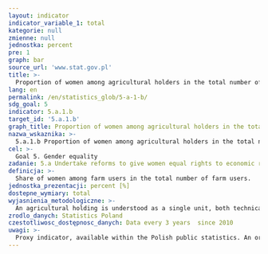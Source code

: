 ```yaml
---
layout: indicator
indicator_variable_1: total
kategorie: null
zmienne: null
jednostka: percent
pre: 1
graph: bar
source_url: 'www.stat.gov.pl'
title: >-
  Proportion of women among agricultural holders in the total number of agricultural holder
lang: en
permalink: /en/statistics_glob/5-a-1-b/
sdg_goal: 5
indicator: 5.a.1.b
target_id: '5.a.1.b'
graph_title: Proportion of women among agricultural holders in the total number of agricultural holder
nazwa_wskaznika: >-
  5.a.1.b Proportion of women among agricultural holders in the total number of agricultural holder
cel: >-
  Goal 5. Gender equality
zadanie: 5.a Undertake reforms to give women equal rights to economic resources, as well as access to ownership and control over land and other forms of property, financial services, inheritance and natural resources, in accordance with national laws
definicja: >-
  Share of women among farm users in the total number of farm users.
jednostka_prezentacji: percent [%]
dostepne_wymiary: total
wyjasnienia_metodologiczne: >-
  An agricultural holding is understood as a single unit, both technically and economically, which has a single management (holder or manager) and which conducts agricultural activity.Land use is understood as a real use of agricultural land.
zrodlo_danych: Statistics Poland
czestotliwosc_dostępnosc_danych: Data every 3 years  since 2010
uwagi: >-
  Proxy indicator, available within the Polish public statistics. An original indicator, adopted by the UN for monitoring target 5.a of the 2030 Agenda is.5.a.1: (a) Proportion of total agricultural population with ownership or secure rights over agricultural land, by sex  (b) Share of women among owners or rights-bearers of agricultural land, by type of tenure.
---
```

